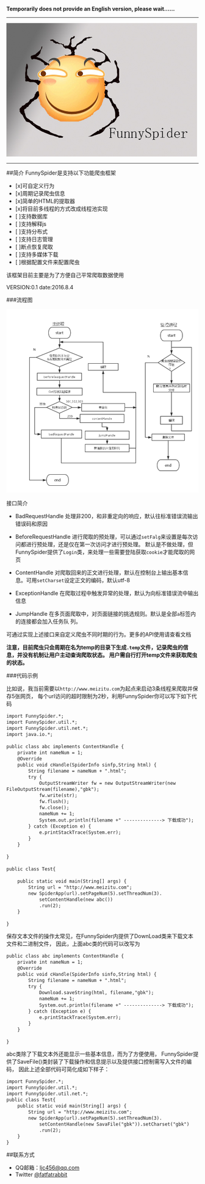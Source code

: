 
**Temporarily does not provide an English version, please wait……**

---

![logo](pic/logo.jpg)

---

##简介
FunnySpider是支持以下功能爬虫框架


- [x]可自定义行为
- [x]周期记录爬虫信息
- [x]简单的HTML的提取器
- [x]将目前多线程的方式改成线程池实现
- [ ]支持数据库
- [ ]支持解释js
- [ ]支持分布式
- [ ]支持日志管理
- [ ]断点恢复爬取
- [ ]支持多媒体下载
- [ ]根据配置文件来配置爬虫

该框架目前主要是为了方便自己平常爬取数据使用

VERSION:0.1
date:2016.8.4

###流程图

![流程图](pic/flowchart.png)





接口简介

- BadRequestHandle 
  处理非200，和非重定向的响应，默认往标准错误流输出错误码和原因

- BeforeRequestHandle 
  进行爬取的预处理，可以通过```setFalg```来设置是每次访问都进行预处理，还是仅在第一次访问才进行预处理。
  默认是不做处理，但FunnySpider提供了```Login```类，来处理一些需要登陆获取```cookie```才能爬取的网页

- ContentHandle
  对爬取回来的正文进行处理，默认在控制台上输出基本信息。可用```setCharset```设定正文的编码，默认utf-8

- ExceptionHandle
  在爬取过程中触发异常的处理，默认为向标准错误流中输出信息

- JumpHandle
  在多页面爬取中，对页面链接的挑选规则。默认是全部```a```标签内的连接都会加入任务队
  列。


可通过实现上述接口来自定义爬虫不同时期的行为。更多的API使用请查看文档

**注意，目前爬虫只会周期在名为temp的目录下生成```.temp```文件，记录爬虫的信息，并没有机制让用户主动查询爬取状态。
用户需自行打开temp文件来获取爬虫的状态。**


###代码示例

比如说，我当前需要以```http://www.meizitu.com```为起点来启动3条线程来爬取并保存5张网页，
每个url访问的超时限制为2秒，利用FunnySpider你可以写下如下代码
```
import FunnySpider.*;
import FunnySpider.util.*;
import FunnySpider.util.net.*;
import java.io.*;

public class abc implements ContentHandle {
	private int nameNum = 1;	
	@Override
	public void cHandle(SpiderInfo sinfp,String html) {
		String filename = nameNum + ".html";
		try {
			OutputStreamWriter fw = new OutputStreamWriter(new FileOutputStream(filename),"gbk");
			fw.write(str);
			fw.flush();
			fw.close();
			nameNum += 1;
			System.out.println(filename +" --------------> 下载成功");
		} catch (Exception e) {
			e.printStackTrace(System.err);
		}
	}

}

public class Test{

	public static void main(String[] args) {
		String url = "http://www.meizitu.com";
		new SpiderApp(url).setPageNum(5).setThreadNum(3).
			setContentHandle(new abc())
			.run(2);
	}

}
```

保存文本文件的操作太常见，在FunnySpider内提供了DownLoad类来下载文本文件和二进制文件，
因此，上面abc类的代码可以改写为

```
public class abc implements ContentHandle {
	private int nameNum = 1;	
	@Override
	public void cHandle(SpiderInfo sinfo,String html) {
		String filename = nameNum + ".html";
		try {
			Download.saveString(html, filename,"gbk");
			nameNum += 1;
			System.out.println(filename +" --------------> 下载成功");
		} catch (Exception e) {
			e.printStackTrace(System.err);
		}
	}

}
```

abc类除了下载文本外还能显示一些基本信息，而为了方便使用，
FunnySpider提供了SaveFile()类封装了下载操作和信息提示以及提供接口控制需写入文件的编码，
因此上述全部代码可简化成如下样子：

```
import FunnySpider.*;
import FunnySpider.util.*;
import FunnySpider.util.net.*;
public class Test{
	public static void main(String[] args) {
		String url = "http://www.meizitu.com";
		new SpiderApp(url).setPageNum(5).setThreadNum(3).
			setContentHandle(new SavaFile("gbk")).setCharset("gbk")
			.run(2);
	}
}
```






##联系方式

 + QQ邮箱：ljc456@qq.com
 + Twitter [@fatfatrabbit](https://twitter.com/fat_fat_Rabbit)